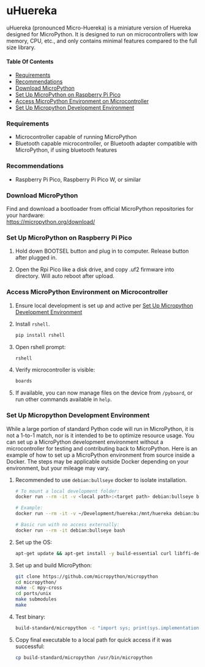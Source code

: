 # uHuereka

uHuereka (pronounced Micro-Huereka) is a miniature version of Huereka designed for MicroPython. It is designed
to run on microcontrollers with low memory, CPU, etc., and only contains minimal features compared to the
full size library.


#### Table Of Contents

* [Requirements](#requirements)
* [Recommendations](#recommendations)
* [Download MicroPython](#download-micropython)
* [Set Up MicroPython on Raspberry Pi Pico](#set-up-micropython-on-raspberry-pi-pico)
* [Access MicroPython Environment on Microcontroller](#access-micropython-environment-on-microcontroller)
* [Set Up Micropython Development Environment](#set-up-micropython-development-environment)


### Requirements

* Microcontroller capable of running MicroPython
* Bluetooth capable microcontroller, or Bluetooth adapter compatible with MicroPython, if using bluetooth features


### Recommendations

* Raspberry Pi Pico, Raspberry Pi Pico W, or similar


### Download MicroPython

Find and download a bootloader from official MicroPython repositories for your hardware:  
https://micropython.org/download/


### Set Up MicroPython on Raspberry Pi Pico

1. Hold down BOOTSEL button and plug in to computer. Release button after plugged in.

2. Open the Rpi Pico like a disk drive, and copy .uf2 firmware into directory. Will auto reboot after upload.


### Access MicroPython Environment on Microcontroller

1. Ensure local development is set up and active per [Set Up Micropython Development Environment](../SETUP.md#set-up-huereka-development-environment)

2. Install `rshell`.
   ```bash
   pip install rshell
   ```

3. Open rshell prompt:
   ```bash
   rshell
   ```

4. Verify microcontroller is visible:
   ```bash
   boards
   ```

5. If available, you can now manage files on the device from `/pyboard`, or run other commands available in `help`.


### Set Up Micropython Development Environment

While a large portion of standard Python code will run in MicroPython, it is not a 1-to-1 match, nor is it
intended to be to optimize resource usage. You can set up a MicroPython development environment without
a microcontroller for testing and contributing back to MicroPython. Here is an example of how to set up a
MicroPython environment from source inside a Docker. The steps may be applicable outside Docker depending on
your environment, but your mileage may vary.

1. Recommended to use `debian:bullseye` docker to isolate installation.
   ```bash
   # To mount a local development folder:
   docker run --rm -it -v <local path>:<target path> debian:bullseye bash

   # Example:
   docker run --rm -it -v ~/Development/huereka:/mnt/huereka debian:bullseye bash

   # Basic run with no access externally:
   docker run --rm -it debian:bullseye bash
   ```

2. Set up the OS:
   ```bash
   apt-get update && apt-get install -y build-essential curl libffi-dev git pkg-config python-dev python3 python3-venv python3-pip vim wget
   ```

3. Set up and build MicroPython:
   ```bash
   git clone https://github.com/micropython/micropython
   cd micropython/
   make -C mpy-cross
   cd ports/unix
   make submodules
   make
   ```

4. Test binary:
   ```bash
   build-standard/micropython -c "import sys; print(sys.implementation)"
   ```

5. Copy final executable to a local path for quick access if it was successful:
   ```bash
   cp build-standard/micropython /usr/bin/micropython
   ```
